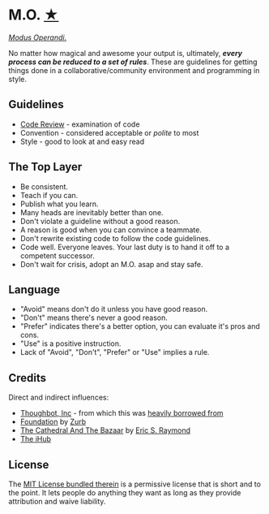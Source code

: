 M.O. [★][6]
===========

[_Modus Operandi._][6]

No matter how magical and awesome your output is, ultimately, _**every process
can be reduced to a set of rules**_. These are guidelines for getting things
done in a collaborative/community environment and programming in style.

Guidelines
----------

* [Code Review][9] -  examination of code
* Convention - considered acceptable or _polite_ to most
* Style - good to look at and easy read


The Top Layer
-------------

* Be consistent.
* Teach if you can.
* Publish what you learn.
* Many heads are inevitably better than one.
* Don't violate a guideline without a good reason.
* A reason is good when you can convince a teammate.
* Don't rewrite existing code to follow the code guidelines.
* Code well. Everyone leaves. Your last duty is to hand it off to a competent successor.
* Don't wait for crisis, adopt an M.O. asap and stay safe.


Language
--------

* "Avoid" means don't do it unless you have good reason.
* "Don't" means there's never a good reason.
* "Prefer" indicates there's a better option, you can evaluate it's pros and cons.
* "Use" is a positive instruction.
* Lack of "Avoid", "Don't", "Prefer" or "Use" implies a rule.


Credits
-------

Direct and indirect influences:

* [Thoughbot, Inc][2] - from which this was [heavily borrowed from][3]
* [Foundation][4] by [Zurb][5]
* [The Cathedral And The Bazaar][7] by [Eric S. Raymond][8]
* [The iHub][10]


License
-------

The [MIT License bundled therein][1] is a permissive license that is short and
to the point. It lets people do anything they want as long as they provide
attribution and waive liability.


[1]: LICENSE
[2]: http://www.thoughtbot.com/
[3]: https://github.com/thoughtbot/guides
[4]: http://foundation.zurb.com/
[5]: http://www.zurb.com/
[6]: http://kingori.co/articles/2013/09/mo/
[7]: http://kingori.co/articles/2013/08/cathedral-and-bazaar/
[8]: http://www.catb.org/~esr/
[9]: code-review/README.md
[10]: http://ihub.co.ke/
